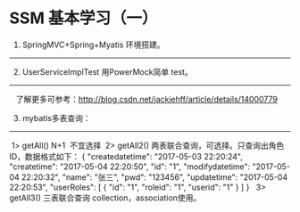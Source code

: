 SSM 基本学习（一）
================================================================
1. SpringMVC+Spring+Myatis 环境搭建。
----------------------------------------------------------------
2. UserServiceImplTest 用PowerMock简单 test。
---------------------------------------------------------------
    了解更多可参考：http://blog.csdn.net/jackiehff/article/details/14000779

3. mybatis多表查询：
----------------------------------------------------------------
  1> getAll() N+1  不宜选择
  2> getAll2() 两表联合查询，可选择。只查询出角色ID，数据格式如下：
    {
        "createdatetime": "2017-05-03 22:20:24",
        "createtime": "2017-05-04 22:20:50",
        "id": "1",
        "modifydatetime": "2017-05-04 22:20:32",
        "name": "张三",
        "pwd": "123456",
        "updatetime": "2017-05-04 22:20:53",
        "userRoles": [
            {
                "id": "1",
                "roleid": "1",
                "userid": "1"
            }
        ]
    }
   3> getAll3() 三表联合查询 collection，association使用。
